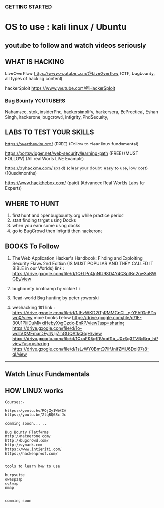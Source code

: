 ### GETTING STARTED

# OS to use : kali linux / Ubuntu

youtube to follow and watch videos seriously
--------------------------------------------

## WHAT IS HACKING

LiveOverFlow
https://www.youtube.com/@LiveOverflow (CTF, bugbounty, all types of hacking content)

hackerSploit
https://www.youtube.com/@HackerSploit 

### Bug Bounty YOUTUBERS

Nahamsec,
stok,
insiderPhd,
hackersimplify,
hackersera,
BePrectical,
Eshan Singh,
hackerone,
bugcrowd,
intigrity,
PhdSecurity,

LABS TO TEST YOUR SKILLS
-------------------------
https://overthewire.org/ (FREE) (Follow to clear linux fundamental)

https://portswigger.net/web-security/learning-path (FREE) (MUST FOLLOW) (All real Worls LIVE Example)

https://tryhackme.com/ (paid) (clear your doubt, easy to use, low cost) (10usd/months)

https://www.hackthebox.com/ (paid) (Advanced Real Worlds Labs for Experts)

WHERE TO HUNT
-------------
1) first hunt and openbugbounty.org while practice period
2) start finding target using Docks 
3) when you earn some using docks
4) go to BugCrowd then Intigriti then hackerone

BOOKS To Follow
---------------
1) The Web Application Hacker's Handbook: Finding and Exploiting Security Flaws 2nd Edition (IS MUST POPULAR AND THEY CALLED IT BIBLE in our Worlds)
link : https://drive.google.com/file/d/1QELPpQqNfJ98D4Y4QSptBn2qw3aBWGEy/view
2) bugbounty bootcamp by vickie Li 

3) Read-world Bug hunting by peter yoworski
4)  webhacking 101 
link : https://drive.google.com/file/d/1JHzWKD2iTpRMMCpQL_qrYEh90c6DswpQ/view
more books below
https://drive.google.com/file/d/1E-30U1PliiDuMMxiHebyXvgCzdx-EnRP/view?usp=sharing
https://drive.google.com/file/d/1o-wdaVXMEmarDFyrNljjZmGUQAtkQ6qH/view
https://drive.google.com/file/d/1CcaFS5qfRUcqfRb_J0x6g3TVBcBrq_hf/view?usp=sharing
https://drive.google.com/file/d/1sLvWY0BmtQ7llfJnifZMU6Dqi97a8-qI/view

________________________
Watch Linux Fundamentals
------------------------


HOW LINUX works
---------------
~~~~~~~~~~~~~~~
Courses:- 

https://youtu.be/ROjZy1WbCIA
https://youtu.be/ZtqBQ68cfJc

comming sooon......

Bug Bounty Platforms
http://hackerone.com/
http://bugcrowd.com/
http://synack.com
https://www.intigriti.com/
https://hackenproof.com/


tools to learn how to use

burpsuite 
owaspzap
sqlmap
nmap


comming soon
